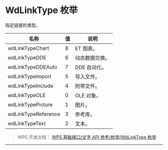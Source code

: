 # WdLinkType 枚举

指定链接的类型。

| 名称                | 值  | 说明           |
|---------------------|-----|----------------|
| wdLinkTypeChart     | 8   | ET 图表。      |
| wdLinkTypeDDE       | 6   | 动态数据交换。 |
| wdLinkTypeDDEAuto   | 7   | DDE 自动化。   |
| wdLinkTypeImport    | 5   | 导入文件。     |
| wdLinkTypeInclude   | 4   | 附带文件。     |
| wdLinkTypeOLE       | 0   | OLE 对象。     |
| wdLinkTypePicture   | 1   | 图片。         |
| wdLinkTypeReference | 3   | 参考库。       |
| wdLinkTypeText      | 2   | 文本。         |

> WPS 开发文档： [WPS 基础接口/文字 API 参考/枚举/WdLinkType 枚举](https://qn.cache.wpscdn.cn/encs/doc/office_v19/topics/WPS%20%E5%9F%BA%E7%A1%80%E6%8E%A5%E5%8F%A3/%E6%96%87%E5%AD%97%20API%20%E5%8F%82%E8%80%83/%E6%9E%9A%E4%B8%BE/WdLinkType%20%E6%9E%9A%E4%B8%BE.html)

------------------------------------------------------------------------
